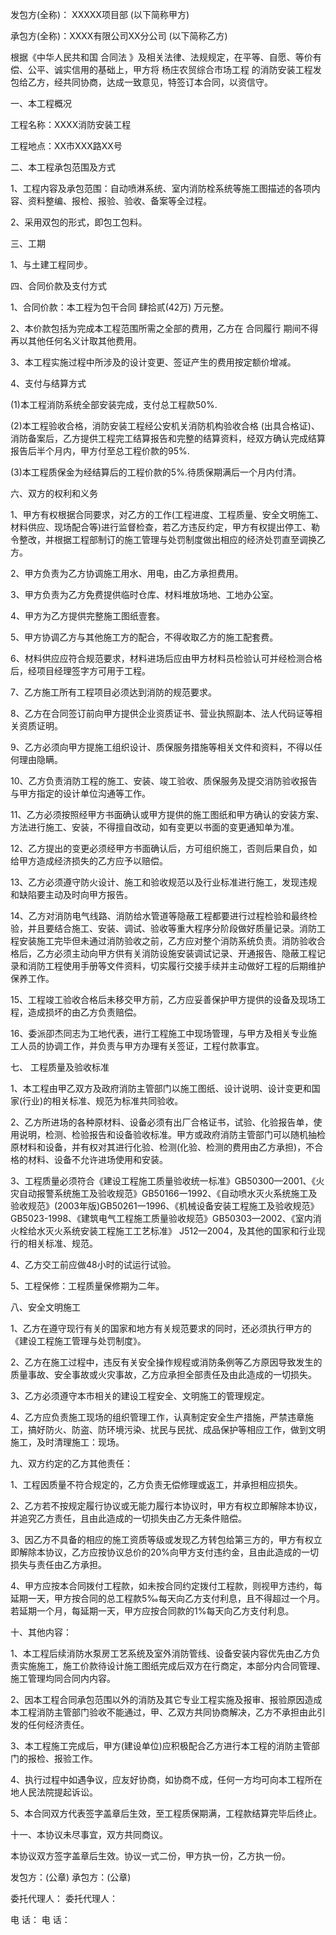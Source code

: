 
 


发包方(全称)： XXXXX项目部 (以下简称甲方)


承包方(全称)：XXXX有限公司XX分公司 (以下简称乙方)


根据《中华人民共和国
合同法
》及相关法律、法规规定，在平等、自愿、等价有偿、公平、诚实信用的基础上，甲方将 杨庄农贸综合市场工程 的消防安装工程发包给乙方，经共同协商，达成一致意见，特签订本合同，以资信守。


一、本工程概况


工程名称：XXXX消防安装工程


工程地点：XX市XXX路XX号


二、本工程承包范围及方式


1、工程内容及承包范围：自动喷淋系统、室内消防栓系统等施工图描述的各项内容、资料整编、报检、报验、验收、备案等全过程。


2、采用双包的形式，即包工包料。


三、工期


1、与土建工程同步。


四、合同价款及支付方式


1、合同价款：本工程为包干合同 肆拾贰(42万) 万元整。


2、本价款包括为完成本工程范围所需之全部的费用，乙方在
合同履行
期间不得再以其他任何名义计取其他费用。


3、本工程实施过程中所涉及的设计变更、签证产生的费用按定额价增减。


4、支付与结算方式


(1)本工程消防系统全部安装完成，支付总工程款50%.


(2)本工程验收合格，消防安装工程经公安机关消防机构验收合格 (出具合格证)、消防备案后，乙方提供工程完工结算报告和完整的结算资料，经双方确认完成结算报告后半个月内，甲方付至总工程价款的95%.


(3)本工程质保金为经结算后的工程价款的5%.待质保期满后一个月内付清。


六、双方的权利和义务


1、甲方有权根据合同要求，对乙方的工作(工程进度、工程质量、安全文明施工、材料供应、现场配合等)进行监督检查，若乙方违反约定，甲方有权提出停工、勒令整改，并根据工程部制订的施工管理与处罚制度做出相应的经济处罚直至调换乙方。


2、甲方负责为乙方协调施工用水、用电，由乙方承担费用。


3、甲方负责为乙方免费提供临时仓库、材料堆放场地、工地办公室。


4、甲方为乙方提供完整施工图纸壹套。


5、甲方协调乙方与其他施工方的配合，不得收取乙方的施工配套费。


6、材料供应应符合规范要求，材料进场后应由甲方材料员检验认可并经检测合格后，经项目经理签字方可用于工程。


7、乙方施工所有工程项目必须达到消防的规范要求。


8、乙方在合同签订前向甲方提供企业资质证书、营业执照副本、法人代码证等相关资质证明。


9、乙方必须向甲方提施工组织设计、质保服务措施等相关文件和资料，不得以任何理由隐瞒。


10、乙方负责消防工程的施工、安装、竣工验收、质保服务及提交消防验收报告与甲方指定的设计单位沟通等工作。


11、乙方必须按照经甲方书面确认或甲方提供的施工图纸和甲方确认的安装方案、方法进行施工、安装，不得擅自改动，如有变更以书面的变更通知单为准。


12、乙方提出的变更必须经甲方书面确认后，方可组织施工，否则后果自负，如给甲方造成经济损失的乙方应予以赔偿。


13、乙方必须遵守防火设计、施工和验收规范以及行业标准进行施工，发现违规和缺陷要主动及时向甲方报告。


14、乙方对消防电气线路、消防给水管道等隐蔽工程都要进行过程检验和最终检验，并且要结合施工、安装、调试、验收等重大程序分阶段做好质量记录。消防工程安装施工完毕但未通过消防验收之前，乙方应对整个消防系统负责。消防验收合格后，乙方必须主动向甲方供有关消防设施安装调试记录、开通报告、隐蔽工程记录和消防工程使用手册等文件资料，切实履行交接手续并主动做好工程的后期维护保养工作。


15、工程竣工验收合格后未移交甲方前，乙方应妥善保护甲方提供的设备及现场工程，造成损坏的由乙方负责赔偿。


16、委派卲杰同志为工地代表，进行工程施工中现场管理，与甲方及相关专业施工人员的协调工作，并负责与甲方办理有关签证，工程付款事宜。


七、 工程质量及验收标准


1、本工程由甲乙双方及政府消防主管部门以施工图纸、设计说明、设计变更和国家(行业)的相关标准、规范为标准共同验收。


2、乙方所进场的各种原材料、设备必须有出厂合格证书，试验、化验报告单，使用说明，检测、检验报告和设备验收标准。甲方或政府消防主管部门可以随机抽检原材料和设备，并有权对其进行化验、检测(化验、检测的费用由乙方承担)，不合格的材料、设备不允许进场使用和安装。


3、工程质量必须符合《建设工程施工质量验收统一标准》GB50300—2001、《火灾自动报警系统施工及验收规范》GB50166一1992、《自动喷水灭火系统施工及验收规范》(2003年版)GB50261一1996、《机械设备安装工程施工及验收规范》GB5023-1998、《建筑电气工程施工质量验收规范》GB50303—2002、《室内消火栓给水灭火系统安装工程施工工艺标准》 J512—2004，及其他的国家和行业现行的相关标准、规范。


4、乙方交工前应做48小时的试运行试验。


5、工程保修：工程质量保修期为二年。


八、安全文明施工


1、乙方在遵守现行有关的国家和地方有关规范要求的同时，还必须执行甲方的《建设工程施工管理与处罚制度》。


2、乙方在施工过程中，违反有关安全操作规程或消防条例等乙方原因导致发生的质量事故、安全事故或火灾事故，乙方应承担全部责任及由此造成的一切损失。


3、乙方必须遵守本市相关的建设工程安全、文明施工的管理规定。


4、乙方应负责施工现场的组织管理工作，认真制定安全生产措施，严禁违章施工，搞好防火、防盗、防环境污染、扰民与民扰、成品保护等相应工作，做到文明施工，及时清理施工：现场。


九、双方约定的乙方其他责任：


1、工程因质量不符合规定的，乙方负责无偿修理或返工，并承担相应损失。


2、乙方若不按规定履行协议或无能力履行本协议时，甲方有权立即解除本协议，并追究乙方责任，且由此造成的一切损失由乙方无条件赔偿。


3、因乙方不具备的相应的施工资质等级或发现乙方转包给第三方的，甲方有权立即解除本协议，乙方应按协议总价的20%向甲方支付违约金，且由此造成的一切损失与责任由乙方承担。


4、甲方应按本合同拨付工程款，如未按合同约定拨付工程款，则视甲方违约，每延期一天，甲方按合同的总工程款5‰每天向乙方支付利息，且不得超过一个月。若延期一个月，每延期一天，甲方应按合同款的1%每天向乙方支付利息。


十、其他内容：


1、本工程后续消防水泵房工艺系统及室外消防管线、设备安装内容优先由乙方负责实施施工，施工价款待设计施工图纸完成后双方在行商定，本部分内合同管理、施工管理均同合同内内容。


2、因本工程合同承包范围以外的消防及其它专业工程实施及报审、报验原因造成本工程消防主管部门验收不能通过，甲、乙双方共同协商解决，乙方不承担由此引发的任何经济责任。


3、本工程施工完成后，甲方(建设单位)应积极配合乙方进行本工程的消防主管部门的报检、报验工作。


4、执行过程中如遇争议，应友好协商，如协商不成，任何一方均可向本工程所在地人民法院提起诉讼。


5、本合同双方代表签字盖章后生效，至工程质保期满，工程款结算完毕后终止。


十一、本协议未尽事宜，双方共同商议。


本协议双方签字盖章后生效。协议一式二份，甲方执一份，乙方执一份。


发包方：(公章)      承包方：(公章)


委托代理人：        委托代理人：


电 话： 电 话：
 


 

 
 
 
 
 
  


  
 

  


  


  
 
 
 
 

